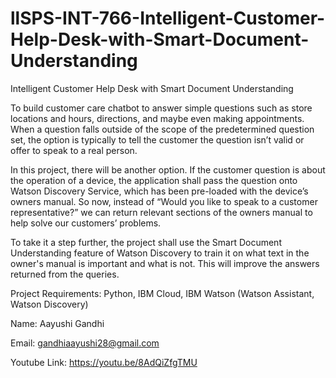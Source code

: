 # llSPS-INT-766-Intelligent-Customer-Help-Desk-with-Smart-Document-Understanding
Intelligent Customer Help Desk with Smart Document Understanding

To build customer care chatbot to answer simple questions such as store locations and hours, directions, and maybe even making appointments. When a question falls outside of the scope of the predetermined question set, the option is typically to tell the customer the question isn’t valid or offer to speak to a real person.

In this project, there will be another option. If the customer question is about the operation of a device, the application shall pass the question onto Watson Discovery Service, which has been pre-loaded with the device’s owners manual. So now, instead of “Would you like to speak to a customer representative?” we can return relevant sections of the owners manual to help solve our customers’ problems.

To take it a step further, the project shall use the Smart Document Understanding feature of Watson Discovery to train it on what text in the owner's manual is important and what is not. This will improve the answers returned from the queries.

Project Requirements: Python, IBM Cloud, IBM Watson (Watson Assistant, Watson Discovery)


Name: Aayushi Gandhi

Email: gandhiaayushi28@gmail.com

Youtube Link: https://youtu.be/8AdQiZfgTMU


